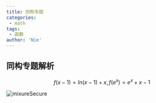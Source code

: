 ```yaml
---
title: 同构专题
categories:
 - math
tags:
 - 函数
author: 'Nie'
---
```

## 同构专题解析

$$f(x-1)=ln⁡(x-1)+x,f(e^x )=e^x+x-1$$

<img :src="$withBase('/imgs/mixureSecure.png')" alt="mixureSecure">
